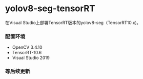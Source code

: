 # yolov8-seg-tensorRT
在Visual Studio上部署TensorRT版本的yolov8-seg（TensorRT10.x)。



### 配置环境

- OpenCV 3.4.10
- TensorRT-10.6
- Visual Studio 2019



### 等后续更新



